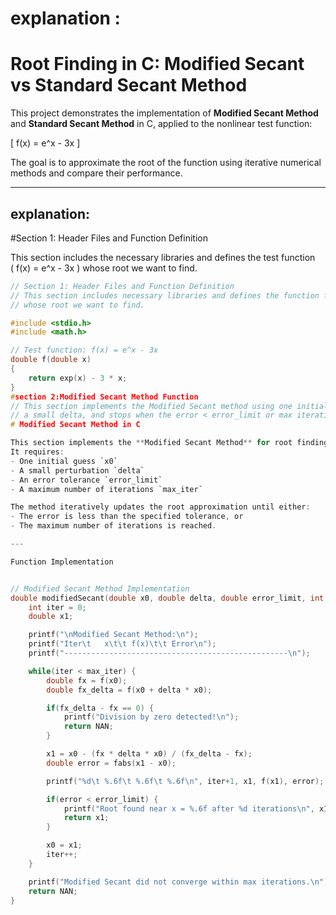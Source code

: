 

# explanation :
# Root Finding in C: Modified Secant vs Standard Secant Method

This project demonstrates the implementation of **Modified Secant Method** and **Standard Secant Method** in C, applied to the nonlinear test function:

\[
f(x) = e^x - 3x
\]

The goal is to approximate the root of the function using iterative numerical methods and compare their performance.

---

## explanation:


#Section 1: Header Files and Function Definition

This section includes the necessary libraries and defines the test function  
\( f(x) = e^x - 3x \) whose root we want to find.

```c
// Section 1: Header Files and Function Definition
// This section includes necessary libraries and defines the function f(x)
// whose root we want to find.

#include <stdio.h>
#include <math.h>

// Test function: f(x) = e^x - 3x
double f(double x)
{
    return exp(x) - 3 * x;
}
#section 2:Modified Secant Method Function
// This section implements the Modified Secant method using one initial guess,
// a small delta, and stops when the error < error_limit or max iterations are reached.
# Modified Secant Method in C

This section implements the **Modified Secant Method** for root finding.  
It requires:
- One initial guess `x0`
- A small perturbation `delta`
- An error tolerance `error_limit`
- A maximum number of iterations `max_iter`

The method iteratively updates the root approximation until either:
- The error is less than the specified tolerance, or  
- The maximum number of iterations is reached.

---

Function Implementation


// Modified Secant Method Implementation
double modifiedSecant(double x0, double delta, double error_limit, int max_iter) {
    int iter = 0;
    double x1;

    printf("\nModified Secant Method:\n");
    printf("Iter\t   x\t\t f(x)\t\t Error\n");
    printf("--------------------------------------------------\n");

    while(iter < max_iter) {
        double fx = f(x0);
        double fx_delta = f(x0 + delta * x0);

        if(fx_delta - fx == 0) {
            printf("Division by zero detected!\n");
            return NAN;
        }

        x1 = x0 - (fx * delta * x0) / (fx_delta - fx);
        double error = fabs(x1 - x0);

        printf("%d\t %.6f\t %.6f\t %.6f\n", iter+1, x1, f(x1), error);

        if(error < error_limit) {
            printf("Root found near x = %.6f after %d iterations\n", x1, iter+1);
            return x1;
        }

        x0 = x1;
        iter++;
    }

    printf("Modified Secant did not converge within max iterations.\n");
    return NAN;
}

